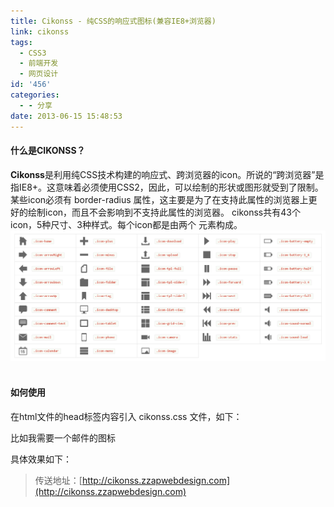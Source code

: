 ```yaml
---
title: Cikonss - 纯CSS的响应式图标(兼容IE8+浏览器)
link: cikonss
tags:
  - CSS3
  - 前端开发
  - 网页设计
id: '456'
categories:
  - - 分享
date: 2013-06-15 15:48:53
---
```


#### 什么是CIKONSS？

**Cikonss**是利用纯CSS技术构建的响应式、跨浏览器的icon。所说的“跨浏览器”是指IE8+。这意味着必须使用CSS2，因此，可以绘制的形状或图形就受到了限制。 某些icon必须有 border-radius 属性，这主要是为了在支持此属性的浏览器上更好的绘制icon，而且不会影响到不支持此属性的浏览器。 cikonss共有43个icon，5种尺寸、3种样式。每个icon都是由两个 <span> 元素构成。 [![cikonss](../images/uploads/2013/06/cikonss.png)](../images/uploads/2013/06/cikonss.png)  

#### 如何使用

在html文件的head标签内容引入 cikonss.css 文件，如下：

比如我需要一个邮件的图标

具体效果如下：

> 传送地址：[http://cikonss.zzapwebdesign.com](http://cikonss.zzapwebdesign.com)